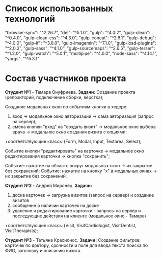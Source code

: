# Список использованных технологий
"browser-sync": "^2.26.7",
     "del": "^5.1.0",
     "gulp": "^4.0.2",
     "gulp-clean": "^0.4.0",
     "gulp-clean-css": "^4.3.0",
     "gulp-concat": "^2.6.1",
     "gulp-debug": "^4.0.0",
     "gulp-if": "^3.0.0",
     "gulp-imagemin": "^7.1.0",
     "gulp-load-plugins": "^2.0.3",
     "gulp-sass": "^4.1.0",
     "gulp-sourcemaps": "^2.6.5",
     "gulp-terser": "^1.2.0",
     "gulp-watch": "^5.0.1",
     "multipipe": "^4.0.0",
     "node-sass": "^4.14.1",
     "yargs": "^15.3.1"


# Состав участников проекта

**Студент №1** -  Тамара Онуфриева. 
__Задачи:__
Создание проекта (репозиторий, подключение сборки, вёрстка);

Создание модальных окон по событиям кнопки в хедере: 

1) вход -> модальное окно авторизации -> сама авторизация (запрос на сервер);
2) смена кнопки "вход" на "создать визит" -> модальное окно выбора врача -> модальное окно создания визита с опциями;

+соответствующие классы (Form, Modal, Input, Textarea, Select);

Событие кнопки "редактировать" на карточке -> модальное окно редактирования карточки -> кнопка "сохранить";

Событие: нажатие на область вокруг модальных окон -> их закрытие без сохранений;
Событие: нажатие на кнопку "х" в модальных окнах -> их закрытие без сохранений;


**Студент №2** -  Андрей Миронец. 
__Задачи:__
1) доска карточек -> загрузка визитов (запрос на сервер) и создание визитов
2) сообщение о наличии карточек на доске
3) удаление и редактирование карточки - запросы на сервер и последующие действия на клиенте (модальное окно - Тамара) 

+соответствующие классы (Visit, VisitCardiologist, VisitDentist, VisitTherapists);


**Студент №3** -  Татьяна Краснонос. 
__Задачи:__
Создание фильтров карточек по доктору, срочности и поле для ввода текста поиска по ФИО, заголовку и описанию визита.





